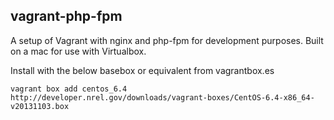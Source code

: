 ## vagrant-php-fpm

A setup of Vagrant with nginx and php-fpm for development purposes. Built on a mac for use with Virtualbox.

Install with the below basebox or equivalent from vagrantbox.es

`vagrant box add centos_6.4 http://developer.nrel.gov/downloads/vagrant-boxes/CentOS-6.4-x86_64-v20131103.box`
